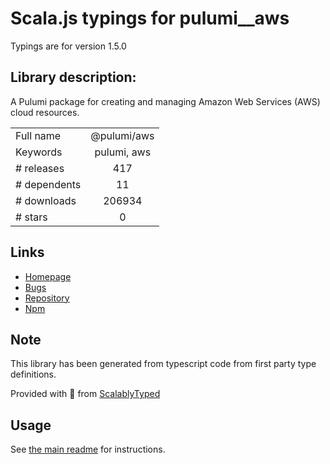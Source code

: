 
# Scala.js typings for pulumi__aws

Typings are for version 1.5.0

## Library description:
A Pulumi package for creating and managing Amazon Web Services (AWS) cloud resources.

|                    |                 |
| ------------------ | :-------------: |
| Full name          | @pulumi/aws |
| Keywords           | pulumi, aws |
| # releases         | 417 |
| # dependents       | 11 |
| # downloads        | 206934 |
| # stars            | 0 |

## Links
- [Homepage](https://pulumi.io)
- [Bugs](https://github.com/pulumi/pulumi-aws/issues)
- [Repository](https://github.com/pulumi/pulumi-aws)
- [Npm](https://www.npmjs.com/package/%40pulumi%2Faws)
    


## Note
This library has been generated from typescript code from first party type definitions.

Provided with :purple_heart: from [ScalablyTyped](https://github.com/oyvindberg/ScalablyTyped)

## Usage
See [the main readme](../../readme.md) for instructions.


